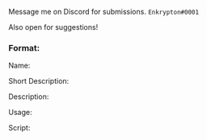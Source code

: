 Message me on Discord for submissions. ``` Enkrypton#0001 ```

Also open for suggestions!

### Format:

Name:

Short Description:

Description:

Usage:

Script:
